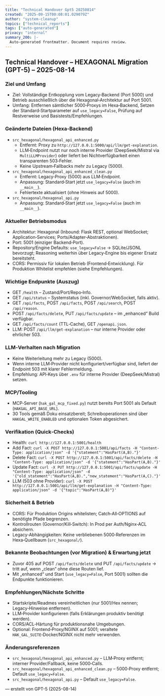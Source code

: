 ```yaml
---
title: "Technical Handover Gpt5 20250814"
created: "2025-09-15T00:08:01.029079Z"
author: "system-cleanup"
topics: ["technical_reports"]
tags: ["auto-generated"]
privacy: "internal"
summary_200: |-
  Auto-generated frontmatter. Document requires review.
---
```


## Technical Handover – HEXAGONAL Migration (GPT-5) – 2025-08-14

### Ziel und Umfang
- Ziel: Vollständige Entkopplung vom Legacy‑Backend (Port 5000) und Betrieb ausschließlich über die Hexagonal‑Architektur auf Port 5001.
- Umfang: Entfernen sämtlicher 5000‑Proxys im Hexa‑Backend, Setzen der Standard‑Startparameter auf `use_legacy=False`, Prüfung auf Restverweise und Basistests/Empfehlungen.

### Geänderte Dateien (Hexa‑Backend)
- `src_hexagonal/hexagonal_api_enhanced.py`
  - Entfernt: Proxy zu `http://127.0.0.1:5000/api/llm/get-explanation`.
  - LLM‑Endpoint nutzt nur noch interne Provider (DeepSeek/Mistral via `MultiLLMProvider`) oder liefert bei Nichtverfügbarkeit einen transparenten 503‑Fehler.
  - Keine Upstream‑Fallbacks mehr zu Legacy (5000).
- `src_hexagonal/hexagonal_api_enhanced_clean.py`
  - Entfernt: Legacy‑Proxy (5000) aus LLM‑Endpoint.
  - Anpassung: Standard‑Start jetzt `use_legacy=False` (auch im `__main__`).
  - Fehlertexte aktualisiert (ohne Hinweis auf 5000).
- `src_hexagonal/hexagonal_api.py`
  - Anpassung: Standard‑Start jetzt `use_legacy=False` (auch im `__main__`).

### Aktueller Betriebsmodus
- Architektur: Hexagonal (Inbound: Flask REST, optional WebSocket; Application‑Services; Ports/Adapter‑Abstraktionen).
- Port: 5001 (einziger Backend‑Port).
- Repository/Engine Defaults: `use_legacy=False` → SQLite/JSONL bevorzugt; Reasoning weiterhin über Legacy‑Engine bis eigener Ersatz bereitsteht.
- CORS: Permissiv für lokalen Betrieb (Frontend‑Entwicklung). Für Produktion Whitelist empfehlen (siehe Empfehlungen).

### Wichtige Endpunkte (Auszug)
- GET `/health` – Zustand/Port/Repo‑Info.
- GET `/api/status` – Systemstatus (inkl. Governor/WebSocket, falls aktiv).
- GET `/api/facts`, POST `/api/facts`, POST `/api/search`, POST `/api/reason`.
- POST `/api/facts/delete`, PUT `/api/facts/update` – im „enhanced“ Build verfügbar.
- GET `/api/facts/count` (TTL‑Cache), GET `/openapi.json`.
- LLM: POST `/api/llm/get-explanation` – nur interne Provider oder ehrlicher 503.

### LLM‑Verhalten nach Migration
- Keine Weiterleitung mehr zu Legacy (5000).
- Wenn interne LLM‑Provider nicht konfiguriert/verfügbar sind, liefert der Endpoint 503 mit klarer Fehlermeldung.
- Empfehlung: API‑Keys über `.env` für interne Provider (DeepSeek/Mistral) setzen.

### MCP/Tooling
- MCP‑Server (`hak_gal_mcp_fixed.py`) nutzt bereits Port 5001 als Default (`HAKGAL_API_BASE_URL`).
- 30 Tools gemäß Doku einsatzbereit; Schreiboperationen sind über `HAKGAL_WRITE_ENABLED` und optionalen Token abgesichert.

### Verifikation (Quick‑Checks)
- Health: `curl http://127.0.0.1:5001/health`
- Add Fact: `curl -X POST http://127.0.0.1:5001/api/facts -H "Content-Type: application/json" -d '{"statement":"HasPart(A,B)."}'`
- Delete Fact: `curl -X POST http://127.0.0.1:5001/api/facts/delete -H "Content-Type: application/json" -d '{"statement":"HasPart(A,B)."}'`
- Update Fact: `curl -X PUT http://127.0.0.1:5001/api/facts/update -H "Content-Type: application/json" -d '{"old_statement":"HasPart(A,B).","new_statement":"HasPart(A,C)."}'`
- LLM (503 ohne Provider): `curl -X POST http://127.0.0.1:5001/api/llm/get-explanation -H "Content-Type: application/json" -d '{"topic":"HasPart(A,B)"}'`

### Sicherheit & Betrieb
- CORS: Für Produktion Origins whitelisten; Catch‑All‑OPTIONS auf benötigte Pfade begrenzen.
- Kontrollrouten (Governor/Kill‑Switch): In Prod per Auth/Nginx‑ACL absichern.
- Legacy‑Abhängigkeiten: Keine verbliebenen 5000‑Referenzen im Hexa‑Quellbaum (`src_hexagonal/`).

### Bekannte Beobachtungen (vor Migration) & Erwartung jetzt
- Zuvor 405 auf POST `/api/facts/delete` und PUT `/api/facts/update` → tritt auf, wenn „clean“ ohne diese Routen lief.
- Mit „enhanced“ und Start (`use_legacy=False`, Port 5001) sollten die Endpunkte funktionieren.

### Empfehlungen/Nächste Schritte
- Startskripte/Readmes vereinheitlichen (nur 5001/Hex nennen; Legacy‑Hinweise entfernen).
- LLM‑Provider konfigurieren (falls Erklärungen produktiv benötigt werden).
- CORS/ACL‑Härtung für produktionsnahe Umgebungen.
- Optional: Frontend‑Proxy/NGINX auf 5001; veraltete `HAK_GAL_SUITE`‑Docker/NGINX nicht mehr verwenden.

### Änderungsreferenzen
- `src_hexagonal/hexagonal_api_enhanced.py` – LLM‑Proxy entfernt; interner Provider/Fallback, keine 5000‑Calls.
- `src_hexagonal/hexagonal_api_enhanced_clean.py` – 5000‑Proxy entfernt; Default `use_legacy=False`.
- `src_hexagonal/hexagonal_api.py` – Default `use_legacy=False`.

— erstellt von GPT-5 (2025-08-14)
